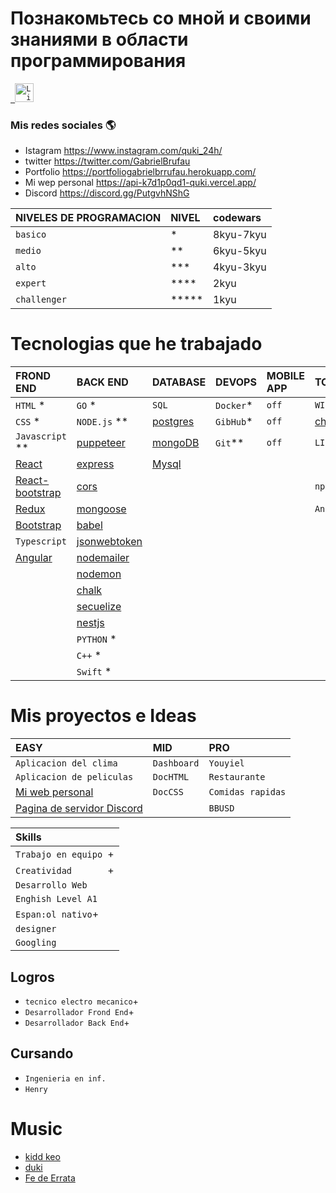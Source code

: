 
# Познакомьтесь со мной и своими знаниями в области программирования


<p align="left">
  <code><a href="https://www.linkedin.com/in/gabriel-nestor-brufau-a504871b9/" target="_blank"> <img src="https://res.cloudinary.com/dlexbrcrv/image/upload/v1621273442/Proyects/linkedin_1_wfivod.svg" alt="Linkedin" height="30"/></a></code>
   
   
### Mis redes sociales 🌎 
- Istagram https://www.instagram.com/quki_24h/ 
- twitter https://twitter.com/GabrielBrufau
- Portfolio https://portfoliogabrielbrrufau.herokuapp.com/
- Mi wep personal https://api-k7d1p0qd1-quki.vercel.app/
- Discord https://discord.gg/PutgvhNShG

| NIVELES DE PROGRAMACION | NIVEL   | codewars |
|:------------------------|:--------|:---------|
|`basico`                 |   *     | 8kyu-7kyu|
|`medio`                  |   **    | 6kyu-5kyu|
|`alto`                   |   ***   | 4kyu-3kyu|
|`expert`                 |   ****  | 2kyu     |
|`challenger`             |   ***** | 1kyu     |
  
# Tecnologias que he trabajado
| FROND END             | BACK END        | DATABASE   | DEVOPS  | MOBILE APP | TOOLS         |
| :--------             |:-------         | :------    | :-------|:---------- |:----------    |
| `HTML` *              |   `GO` *        |  `SQL`     |`Docker`* |   `off`    |`WINDOWS`      |
| `CSS` *               | `NODE.js` **    |[postgres]()|`GibHub`* | `off`      |[chocolatey]() |
|`Javascript` **        |[puppeteer]()    |[mongoDB]() |`Git`**   |`off`       | `LINUX`       |  
| [React]()             |[express]()      |[Mysql]()|  |         |            |[ubuntu]()     |
| [React-bootstrap]()   |[cors]()         |            |         |            |`npm`          |
|[Redux]()              |[mongoose]()     |            |         |            |`Andoid`       |
|[Bootstrap]()          |[babel]()        |            |         |            |         |
|`Typescript`           |[jsonwebtoken]() |            |         |            |      |
| [Angular]()           |[nodemailer]()   |            |         |            |               |
|                       |[nodemon]()      |
|                       |[chalk]()        |
|                       |[secuelize]()    |
|                       |[nestjs]()       |
|                       |`PYTHON` *       |
|                       |`C++` *          |
|                       |`Swift` *        |

# Mis proyectos e Ideas
|EASY                      |MID           |PRO   
| :--------                |:-------      | :------
|`Aplicacion del clima`    |`Dashboard`   |`Youyiel`
|`Aplicacion de peliculas` |`DocHTML`     |`Restaurante`
|[Mi web personal](https://api-k7d1p0qd1-quki.vercel.app/)             |`DocCSS`      |`Comidas rapidas`
|[Pagina de servidor Discord](https://devkill.herokuapp.com/)||`BBUSD`



| Skills                         |    
| :-----------------------       | 
| `Trabajo en equipo `+          |                                  
| `Creatividad       `+          |  
| `Desarrollo Web   `            |
| `Enghish Level A1`             |
| `Espan:ol nativo`+             |
| `designer`                     |
|`Googling`                      |
 


 
 ## Logros
  - `tecnico electro mecanico`+
  - `Desarrollador Frond End`+
  - `Desarrollador Back End`+
 
   
 ## Cursando 
 - `Ingenieria en inf.`
 - `Henry`
 
 
 
 
 
# Music
 - [kidd keo]()
 - [duki]()
 - [Fe de Errata]()
 








